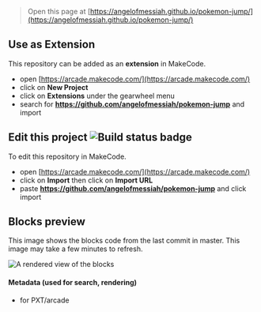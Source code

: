  


> Open this page at [https://angelofmessiah.github.io/pokemon-jump/](https://angelofmessiah.github.io/pokemon-jump/)

## Use as Extension

This repository can be added as an **extension** in MakeCode.

* open [https://arcade.makecode.com/](https://arcade.makecode.com/)
* click on **New Project**
* click on **Extensions** under the gearwheel menu
* search for **https://github.com/angelofmessiah/pokemon-jump** and import

## Edit this project ![Build status badge](https://github.com/angelofmessiah/pokemon-jump/workflows/MakeCode/badge.svg)

To edit this repository in MakeCode.

* open [https://arcade.makecode.com/](https://arcade.makecode.com/)
* click on **Import** then click on **Import URL**
* paste **https://github.com/angelofmessiah/pokemon-jump** and click import

## Blocks preview

This image shows the blocks code from the last commit in master.
This image may take a few minutes to refresh.

![A rendered view of the blocks](https://github.com/angelofmessiah/pokemon-jump/raw/master/.github/makecode/blocks.png)

#### Metadata (used for search, rendering)

* for PXT/arcade
<script src="https://makecode.com/gh-pages-embed.js"></script><script>makeCodeRender("{{ site.makecode.home_url }}", "{{ site.github.owner_name }}/{{ site.github.repository_name }}");</script>
